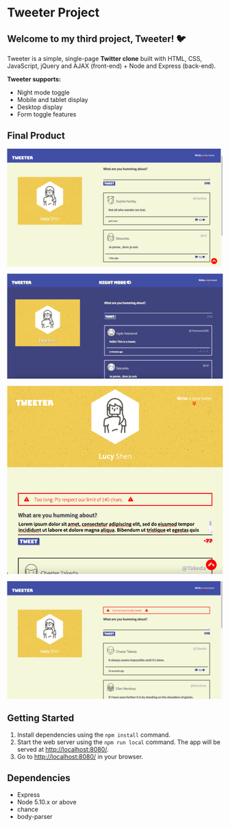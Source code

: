 # Tweeter Project

## Welcome to my third project, **Tweeter!** 🐦

Tweeter is a simple, single-page **Twitter clone** built with HTML, CSS, JavaScript, jQuery and AJAX (front-end) + Node and Express (back-end).

**Tweeter supports:**
- Night mode toggle
- Mobile and tablet display
- Desktop display
- Form toggle features

## Final Product
!["Screenshot of desktop display with tweets"](/docs/desktop-tweets.png)

!["Screenshot of night mode"](/docs/night-mode.png)

!["Screenshot of mobile display with long tweet error msg"](/docs/mobile-display-error.png)

!["Screenshot of empty tweet error msg"](/docs/empty-tweet-error.png)

## Getting Started

1. Install dependencies using the `npm install` command.
2. Start the web server using the `npm run local` command. The app will be served at <http://localhost:8080/>.
3. Go to <http://localhost:8080/> in your browser.

## Dependencies

- Express
- Node 5.10.x or above
- chance
- body-parser
